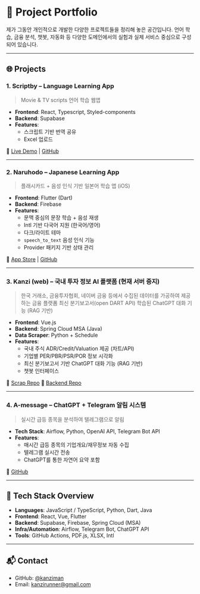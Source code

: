 # 🧠 Project Portfolio

제가 그동안 개인적으로 개발한 다양한 프로젝트들을 정리해 놓은 공간입니다.
언어 학습, 금융 분석, 챗봇, 자동화 등 다양한 도메인에서의 실험과 실제 서비스 중심으로 구성되어 있습니다.

---

## 🌐 Projects

### 1. **Scriptby** – Language Learning App

> Movie & TV scripts 언어 학습 웹앱

- **Frontend**: React, Typescript, Styled-components
- **Backend**: Supabase
- **Features**:
  - 스크립트 기반 번역 공유
  - Excel 업로드

🔗 [Live Demo](https://scriptby.vercel.app) | [GitHub](https://github.com/kanziman/scriptby)

---

### 2. **Naruhodo** – Japanese Learning App

> 플래시카드 + 음성 인식 기반 일본어 학습 앱 (iOS)

- **Frontend**: Flutter (Dart)
- **Backend**: Firebase
- **Features**:
  - 문맥 중심의 문장 학습 + 음성 재생
  - Intl 기반 다국어 지원 (한국어/영어)
  - 다크/라이트 테마
  - `speech_to_text` 음성 인식 기능
  - Provider 패키지 기반 상태 관리

📱 [App Store](https://apps.apple.com/us/app/naruhodo/id6502181176) | [GitHub](https://github.com/kanziman/naruhodo)

---

### 3. **Kanzi (web)** – 국내 투자 정보 AI 플랫폼 (현재 서버 중지)

> 한국 거래소, 금융투자협회, 네이버 금융 등에서 수집된 데이터를 가공하여 제공하는 금융 플랫폼
> 최신 분기보고서(open DART API) 학습된 ChatGPT 대화 기능 (RAG 기반)

- **Frontend**: Vue.js
- **Backend**: Spring Cloud MSA (Java)
- **Data Scraper**: Python + Schedule
- **Features**:
  - 국내 주식 ADR/Credit/Valuation 제공 (차트/API)
  - 기업별 PER/PBR/PSR/POR 정보 시각화
  - 최신 분기보고서 기반 ChatGPT 대화 기능 (RAG 기반)
  - 챗봇 인터페이스

🔗 [Scrap Repo](https://github.com/kanziman/kz-py)
🔗 [Backend Repo](https://github.com/kanziman/kz-msa)

---

### 4. **A-message** – ChatGPT + Telegram 알림 시스템

> 실시간 급등 종목을 분석하여 텔레그램으로 알림

- **Tech Stack**: Airflow, Python, OpenAI API, Telegram Bot API
- **Features**:
  - 매시간 급등 종목의 기업개요/재무정보 자동 수집
  - 텔레그램 실시간 전송
  - ChatGPT를 통한 자연어 요약 포함

🔗 [GitHub](https://github.com/kanziman/airflow-message)

---

## 🧰 Tech Stack Overview

- **Languages**: JavaScript / TypeScript, Python, Dart, Java
- **Frontend**: React, Vue, Flutter
- **Backend**: Supabase, Firebase, Spring Cloud (MSA)
- **Infra/Automation**: Airflow, Telegram Bot, ChatGPT API
- **Tools**: GitHub Actions, PDF.js, XLSX, Intl

---

## 📬 Contact

- GitHub: [@kanziman](https://github.com/kanziman)
- Email: kanzirunner@gmail.com

